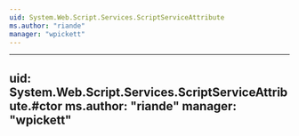 ```yaml
---
uid: System.Web.Script.Services.ScriptServiceAttribute
ms.author: "riande"
manager: "wpickett"
---
```


---
uid: System.Web.Script.Services.ScriptServiceAttribute.#ctor
ms.author: "riande"
manager: "wpickett"
---
